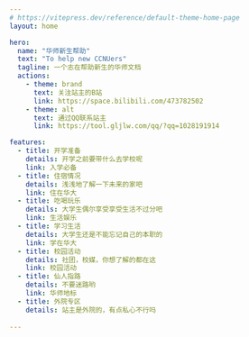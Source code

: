 ```yaml
---
# https://vitepress.dev/reference/default-theme-home-page
layout: home

hero:
  name: "华师新生帮助"
  text: "To help new CCNUers"
  tagline: 一个志在帮助新生的华师文档
  actions:
    - theme: brand
      text: 关注站主的B站
      link: https://space.bilibili.com/473782502
    - theme: alt
      text: 通过QQ联系站主
      link: https://tool.gljlw.com/qq/?qq=1028191914

features:
  - title: 开学准备
    details: 开学之前要带什么去学校呢
    link: 入学必备
  - title: 住宿情况
    details: 浅浅地了解一下未来的家吧
    link: 住在华大
  - title: 吃喝玩乐
    details: 大学生偶尔享受享受生活不过分吧
    link: 生活娱乐
  - title: 学习生活
    details: 大学生还是不能忘记自己的本职的
    link: 学在华大
  - title: 校园活动
    details: 社团，校媒，你想了解的都在这
    link: 校园活动
  - title: 仙人指路
    details: 不要迷路哟
    link: 华师地标
  - title: 外院专区
    details: 站主是外院的，有点私心不行吗
  
---
```



